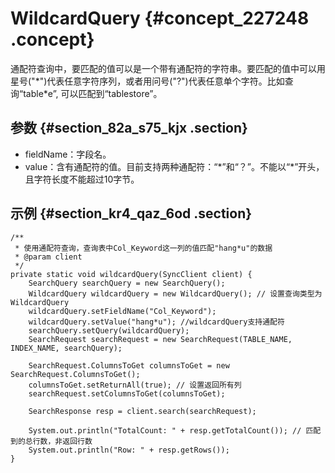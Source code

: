 # WildcardQuery {#concept_227248 .concept}

通配符查询中，要匹配的值可以是一个带有通配符的字符串。要匹配的值中可以用星号\("\*"\)代表任意字符序列，或者用问号\("?"\)代表任意单个字符。比如查询“table\*e”, 可以匹配到“tablestore”。

## 参数 {#section_82a_s75_kjx .section}

-   fieldName：字段名。
-   value：含有通配符的值。目前支持两种通配符：“\*”和“？”。不能以“\*”开头，且字符长度不能超过10字节。

## 示例 {#section_kr4_qaz_6od .section}

``` {#codeblock_t0i_gmf_pn2}
/**
 * 使用通配符查询，查询表中Col_Keyword这一列的值匹配"hang*u"的数据
 * @param client
 */
private static void wildcardQuery(SyncClient client) {
    SearchQuery searchQuery = new SearchQuery();
    WildcardQuery wildcardQuery = new WildcardQuery(); // 设置查询类型为WildcardQuery
    wildcardQuery.setFieldName("Col_Keyword");
    wildcardQuery.setValue("hang*u"); //wildcardQuery支持通配符
    searchQuery.setQuery(wildcardQuery);
    SearchRequest searchRequest = new SearchRequest(TABLE_NAME, INDEX_NAME, searchQuery);

    SearchRequest.ColumnsToGet columnsToGet = new SearchRequest.ColumnsToGet();
    columnsToGet.setReturnAll(true); // 设置返回所有列
    searchRequest.setColumnsToGet(columnsToGet);

    SearchResponse resp = client.search(searchRequest);

    System.out.println("TotalCount: " + resp.getTotalCount()); // 匹配到的总行数，非返回行数
    System.out.println("Row: " + resp.getRows());
}
```

